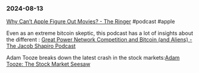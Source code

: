 ### 2024-08-13

[Why Can’t Apple Figure Out Movies? - The Ringer](https://www.theringer.com/2024/8/12/24219026/apple-movie-strategy-wolfs) #podcast #apple

Even as an extreme bitcoin skeptic, this podcast has a lot of insights about the different : [Great Power Network Competition and Bitcoin (and Aliens) - The Jacob Shapiro Podcast](https://cognitive-investments.captivate.fm/episode/225-great-power-network-competition-and-bitcoin-and-aliens)

Adam Tooze breaks down the latest crash in the stock markets:[Adam Tooze: The Stock Market Seesaw](https://foreignpolicy.com/podcasts/ones-and-tooze/the-stock-market-seesaw/)

